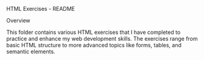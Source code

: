 HTML Exercises - README

Overview

This folder contains various HTML exercises that I have completed to practice and enhance my web development skills. The exercises range from basic HTML structure to more advanced topics like forms, tables, and semantic elements.
